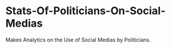 # Stats-Of-Politicians-On-Social-Medias
Makes Analytics on the Use of Social Medias by Politicians.
